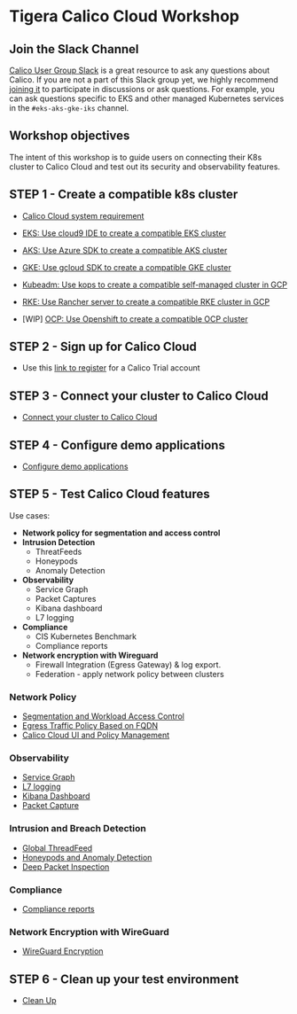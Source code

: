 # Tigera Calico Cloud Workshop

## Join the Slack Channel

[Calico User Group Slack](https://slack.projectcalico.org/) is a great resource to ask any questions about Calico. If you are not a part of this Slack group yet, we highly recommend [joining it](https://slack.projectcalico.org/) to participate in discussions or ask questions. For example, you can ask questions specific to EKS and other managed Kubernetes services in the `#eks-aks-gke-iks` channel.

## Workshop objectives

The intent of this workshop is to guide users on connecting their K8s cluster to Calico Cloud and test out its security and observability features.

## STEP 1 - Create a compatible k8s cluster 

  - [Calico Cloud system requirement](https://docs.calicocloud.io/get-started/connect/)

  - [EKS: Use cloud9 IDE to create a compatible EKS cluster](modules/creating-eks-cluster.md)
  - [AKS: Use Azure SDK to create a compatible AKS cluster](modules/creating-aks-cluster.md)
  - [GKE: Use gcloud SDK to create a compatible GKE cluster](modules/creating-gke-cluster.md)

  - [Kubeadm: Use kops to create a compatible self-managed cluster in GCP](modules/creating-kubeadm-cluster.md)
  - [RKE: Use Rancher server to create a compatible RKE cluster in GCP](modules/creating-rke-cluster.md)
  - [WIP] [OCP: Use Openshift to create a compatible OCP cluster](modules/creating-ocp-cluster.md)


## STEP 2 - Sign up for Calico Cloud  

  - Use this [link to register](https://www.calicocloud.io/) for a Calico Trial account

## STEP 3 - Connect your cluster to Calico Cloud

  - [Connect your cluster to Calico Cloud](modules/joining-calico-cloud.md)

## STEP 4 - Configure demo applications

  - [Configure demo applications](modules/configuring-demo-apps.md)

## STEP 5 - Test Calico Cloud features

Use cases:

  - **Network policy for segmentation and access control**
  - **Intrusion Detection**
    - ThreatFeeds
    - Honeypods
    - Anomaly Detection
  - **Observability**
    - Service Graph
    - Packet Captures
    - Kibana dashboard
    - L7 logging
  - **Compliance**
    - CIS Kubernetes Benchmark
    - Compliance reports
  - **Network encryption with Wireguard**
    - Firewall Integration (Egress Gateway)  & log export.
    - Federation - apply network policy between clusters

### Network Policy

- [Segmentation and Workload Access Control](modules/app-service-control.md)
- [Egress Traffic Policy Based on FQDN](modules/dns-egress-controls.md)
- [Calico Cloud UI and Policy Management](modules/manager-ui.md)

### Observability

- [Service Graph](modules/manager-ui.md)
- [L7 logging](modules/enable-l7-visibility.md) 
- [Kibana Dashboard](modules/kibana-dashboard.md)
- [Packet Capture](modules/dynamic-packet-capture.md) 

### Intrusion and Breach Detection

- [Global ThreadFeed](modules/global-threadfeed.md)
- [Honeypods and Anomaly Detection](modules/intrusion-detection-protection.md)
- [Deep Packet Inspection](modules/deep-packet-inspection.md) 

### Compliance

- [Compliance reports](modules/compliance-reports.md) 

### Network Encryption with WireGuard

- [WireGuard Encryption](modules/encryption.md) 

## STEP 6 - Clean up your test environment

- [Clean Up](modules/clean-up.md)